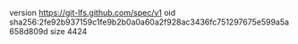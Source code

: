 version https://git-lfs.github.com/spec/v1
oid sha256:2fe92b937159c1fe9b2b0a0a60a2f928ac3436fc751297675e599a5a658d809d
size 4424
